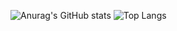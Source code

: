 ![Anurag's GitHub stats](https://github-readme-stats.vercel.app/api?username=threekb)
![Top Langs](https://github-readme-stats.vercel.app/api/top-langs/?username=threekb)
<!---
threekb/threekb is a ✨ special ✨ repository because its `README.md` (this file) appears on your GitHub profile.
You can click the Preview link to take a look at your changes.
--->
